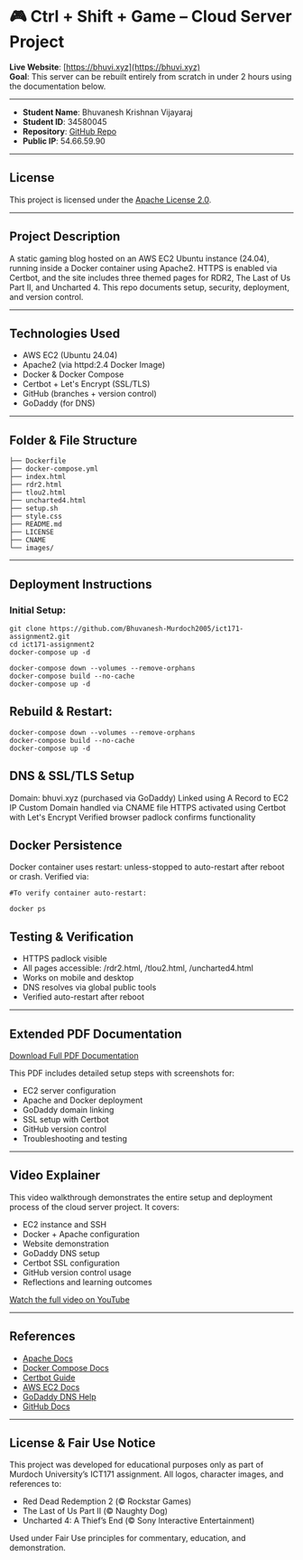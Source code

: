 # 🎮 Ctrl + Shift + Game – Cloud Server Project

**Live Website**: [https://bhuvi.xyz](https://bhuvi.xyz)  
**Goal**: This server can be rebuilt entirely from scratch in under 2 hours using the documentation below.  

---

- **Student Name**: Bhuvanesh Krishnan Vijayaraj  
- **Student ID**: 34580045  
- **Repository**: [GitHub Repo](https://github.com/Bhuvanesh-Murdoch2005/ict171-assignment2)  
- **Public IP**: 54.66.59.90 

---

## License

This project is licensed under the [Apache License 2.0](LICENSE).

---

## Project Description

A static gaming blog hosted on an AWS EC2 Ubuntu instance (24.04), running inside a Docker container using Apache2. HTTPS is enabled via Certbot, and the site includes three themed pages for RDR2, The Last of Us Part II, and Uncharted 4. This repo documents setup, security, deployment, and version control.

---

## Technologies Used

- AWS EC2 (Ubuntu 24.04)
- Apache2 (via httpd:2.4 Docker Image)
- Docker & Docker Compose
- Certbot + Let's Encrypt (SSL/TLS)
- GitHub (branches + version control)
- GoDaddy (for DNS)

---

## Folder & File Structure

```
├── Dockerfile
├── docker-compose.yml
├── index.html
├── rdr2.html
├── tlou2.html
├── uncharted4.html
├── setup.sh
├── style.css
├── README.md
├── LICENSE
├── CNAME
└── images/
```
---

## Deployment Instructions

### Initial Setup:
```
git clone https://github.com/Bhuvanesh-Murdoch2005/ict171-assignment2.git
cd ict171-assignment2
docker-compose up -d

docker-compose down --volumes --remove-orphans
docker-compose build --no-cache
docker-compose up -d
```
## Rebuild & Restart:
```
docker-compose down --volumes --remove-orphans
docker-compose build --no-cache
docker-compose up -d
```

## DNS & SSL/TLS Setup

Domain: bhuvi.xyz (purchased via GoDaddy)
Linked using A Record to EC2 IP
Custom Domain handled via CNAME file
HTTPS activated using Certbot with Let's Encrypt
Verified browser padlock confirms functionality

## Docker Persistence

Docker container uses restart: unless-stopped to auto-restart after reboot or crash. Verified via:
```
#To verify container auto-restart:

docker ps
```
## Testing & Verification

- HTTPS padlock visible
- All pages accessible: /rdr2.html, /tlou2.html, /uncharted4.html
- Works on mobile and desktop
- DNS resolves via global public tools
- Verified auto-restart after reboot

---

## Extended PDF Documentation


[Download Full PDF Documentation](docs/34580045_KrishnanVijayaraj_Bhuvanesh_ICT171Assignment2_Documentation.pdf)  

This PDF includes detailed setup steps with screenshots for:

- EC2 server configuration
- Apache and Docker deployment
- GoDaddy domain linking
- SSL setup with Certbot
- GitHub version control
- Troubleshooting and testing

---

## Video Explainer

This video walkthrough demonstrates the entire setup and deployment process of the cloud server project. It covers:

- EC2 instance and SSH
- Docker + Apache configuration
- Website demonstration
- GoDaddy DNS setup
- Certbot SSL configuration
- GitHub version control usage
- Reflections and learning outcomes


[Watch the full video on YouTube](https://www.youtube.com/watch?v=p0Qr4eWq31Q)

---

## References

- [Apache Docs](https://httpd.apache.org/docs)
- [Docker Compose Docs](https://docs.docker.com/compose/)
- [Certbot Guide](https://eff.org/certbot)
- [AWS EC2 Docs](https://docs.aws.amazon.com/ec2)
- [GoDaddy DNS Help](https://au.godaddy.com/help/manage-dns-records-680)
- [GitHub Docs](https://docs.github.com)

---

## License & Fair Use Notice

This project was developed for educational purposes only as part of Murdoch University’s ICT171 assignment.
All logos, character images, and references to:

- Red Dead Redemption 2 (© Rockstar Games)
- The Last of Us Part II (© Naughty Dog)
- Uncharted 4: A Thief’s End (© Sony Interactive Entertainment)
  
Used under Fair Use principles for commentary, education, and demonstration.




